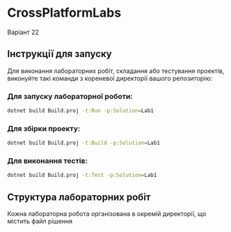 # CrossPlatformLabs
Варіант 22

## Інструкції для запуску
Для виконання лабораторних робіт, складання або тестування проектів, виконуйте такі команди з кореневої директорії вашого репозиторію:

### Для запуску лабораторної роботи:
```bash
dotnet build Build.proj -t:Run -p:Solution=Lab1
```

### Для збірки проекту:
```bash
dotnet build Build.proj -t:Build -p:Solution=Lab1
```

### Для виконання тестів:
```bash
dotnet build Build.proj -t:Test -p:Solution=Lab1
```

## Структура лабораторних робіт
Кожна лабораторна робота організована в окремій директорії, що містить файл рішення